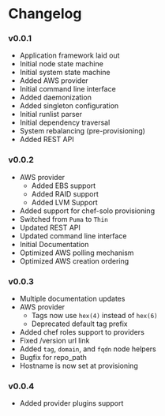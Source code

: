 # Changelog


###  v0.0.1

* Application framework laid out
* Initial node state machine
* Initial system state machine
* Added AWS provider
* Initial command line interface
* Added daemonization
* Added singleton configuration
* Initial runlist parser
* Initial dependency traversal
* System rebalancing (pre-provisioning)
* Added REST API

### v0.0.2

* AWS provider
  * Added EBS support
  * Added RAID support
  * Added LVM Support
* Added support for chef-solo provisioning
* Switched from `Puma` to `Thin`
* Updated REST API
* Updated command line interface
* Initial Documentation
* Optimized AWS polling mechanism
* Optimized AWS creation ordering

### v0.0.3

* Multiple documentation updates
* AWS provider
  * Tags now use `hex(4)` instead of `hex(6)`
  * Deprecated default tag prefix
* Added chef roles support to providers
* Fixed /version url link
* Added `tag`, `domain`, and `fqdn` node helpers
* Bugfix for repo_path
* Hostname is now set at provisioning

### v0.0.4

* Added provider plugins support
